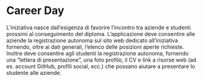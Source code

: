 # Career Day

L’iniziativa nasce dall’esigenza di favorire l’incontro tra aziende e studenti prossimi al conseguimento del diploma. L’applicazione deve consentire alle aziende la registrazione autonoma sul sito web dedicato all’iniziativa fornendo, oltre ai dati generali, l’elenco delle posizioni aperte richieste. Inoltre deve consentire agli studenti la registrazione autonoma, fornendo una “lettera di presentazione”, una foto profilo, il CV e link a risorse web (ad es. account GitHub, profili social, ecc.) che possano aiutare a presentare lo studente alle aziende. 
